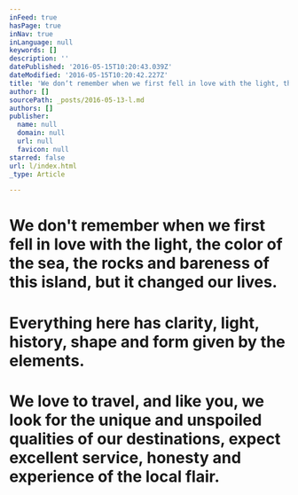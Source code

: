 ```yaml
---
inFeed: true
hasPage: true
inNav: true
inLanguage: null
keywords: []
description: ''
datePublished: '2016-05-15T10:20:43.039Z'
dateModified: '2016-05-15T10:20:42.227Z'
title: 'We don‘t remember when we first fell in love with the light, the color of the sea, the rocks and bareness of this island, but it changed our lives.'
author: []
sourcePath: _posts/2016-05-13-l.md
authors: []
publisher:
  name: null
  domain: null
  url: null
  favicon: null
starred: false
url: l/index.html
_type: Article

---
```

# We don't remember when we first fell in love with the light, the color of the sea, the rocks and bareness of this island, but it changed our lives.

# 

# Everything here has clarity, light, history, shape and form given by the elements. 

# 

# We love to travel, and like you, we look for the unique and unspoiled qualities of our destinations, expect excellent service, honesty and experience of the local flair.